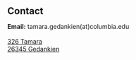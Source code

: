 <h1 id="contact"></h1>

<h2 style="margin: 60px 0px 10px;">Contact</h2>

<p><strong>Email:</strong> <email>tamara.gedankien(at)columbia.edu</email>
<br />
<br />
<a href="https://ssd.jpl.nasa.gov/tools/sbdb_lookup.html#/?sstr=Tamara&view=VOP">326 Tamara</a>
<br />
<a href="https://ssd.jpl.nasa.gov/tools/sbdb_lookup.html#/?sstr=gedankien&view=VOPD">26345 Gedankien</a>

</p>
